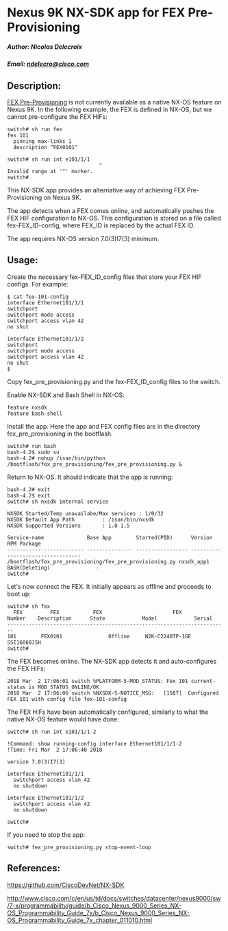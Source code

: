 # Nexus 9K NX-SDK app for FEX Pre-Provisioning
##### Author: Nicolas Delecroix
##### Email: ndelecro@cisco.com

## Description:

<a href=https://www.cisco.com/c/en/us/td/docs/switches/datacenter/nexus5000/sw/system_management/502_n1_1/b_Cisco_n5k_system_mgmt_cg_rel_502_n1_1/Cisco_n5k_system_mgmt_cg_rel_502_n1_1_chapter4.html>FEX Pre-Provisioning</a> is not currently available as a native NX-OS feature on Nexus 9K. In the following example, the FEX is defined in NX-OS, but we cannot pre-configure the FEX HIFs:
```
switch# sh run fex
fex 101
  pinning max-links 1
  description “FEX0101"
 
switch# sh run int e101/1/1
                              ^
Invalid range at '^' marker.
switch#
```

This NX-SDK app provides an alternative way of achieving FEX Pre-Provisioning on Nexus 9K.

The app detects when a FEX comes online, and automatically pushes the FEX HIF configuration to NX-OS. This configuration is stored on a file called fex-FEX_ID-config, where FEX_ID is replaced by the actual FEX ID.

The app requires NX-OS version 7.0(3)I7(3) minimum.

## Usage:
Create the necessary fex-FEX_ID_config files that store your FEX HIF configs. For example:
```
$ cat fex-101-config
interface Ethernet101/1/1
switchport
switchport mode access
switchport access vlan 42
no shut

interface Ethernet101/1/2
switchport
switchport mode access
switchport access vlan 42
no shut
$
```

Copy fex_pre_provisioning.py and the fex-FEX_ID_config files to the switch.

Enable NX-SDK and Bash Shell in NX-OS:
```
feature nxsdk
feature bash-shell
```

Install the app. Here the app and FEX config files are in the directory fex_pre_provisioning in the bootflash.
```
switch# run bash
bash-4.2$ sudo su
bash-4.2# nohup /isan/bin/python /bootflash/fex_pre_provisioning/fex_pre_provisioning.py &
```

Return to NX-OS. It should indicate that the app is running:
```
bash-4.2# exit
bash-4.2$ exit
switch# sh nxsdk internal service
 
NXSDK Started/Temp unavailabe/Max services : 1/0/32
NXSDK Default App Path         : /isan/bin/nxsdk
NXSDK Supported Versions       : 1.0 1.5
 
Service-name              Base App        Started(PID)      Version    RPM Package
------------------------- --------------- ----------------- ---------- ------------------------
/bootflash/fex_pre_provisioning/fex_pre_provisioning.py nxsdk_app1      BASH(Deleting)               -
switch#
```

Let's now connect the FEX. It initially appears as offline and proceeds to boot up:
```
switch# sh fex
  FEX         FEX           FEX                       FEX
Number    Description      State            Model            Serial
------------------------------------------------------------------------
101        FEX0101               Offline     N2K-C2248TP-1GE   SSI16060JSH
switch#
```

The FEX becomes online. The NX-SDK app detects it and auto-configures the FEX HIFs:
```
2018 Mar  2 17:06:01 switch %PLATFORM-5-MOD_STATUS: Fex 101 current-status is MOD_STATUS_ONLINE/OK
2018 Mar  2 17:06:06 switch %NXSDK-5-NOTICE_MSG:   [1587]  Configured FEX 101 with config file fex-101-config
```

The FEX HIFs have been automatically configured, similarly to what the native NX-OS feature would have done:
```
switch# sh run int e101/1/1-2
 
!Command: show running-config interface Ethernet101/1/1-2
!Time: Fri Mar  2 17:06:40 2018
 
version 7.0(3)I7(3)
 
interface Ethernet101/1/1
  switchport access vlan 42
  no shutdown
 
interface Ethernet101/1/2
  switchport access vlan 42
  no shutdown
 
switch#
```

If you need to stop the app:
```
switch# fex_pre_provisioning.py stop-event-loop
```

## References:
https://github.com/CiscoDevNet/NX-SDK

http://www.cisco.com/c/en/us/td/docs/switches/datacenter/nexus9000/sw/7-x/programmability/guide/b_Cisco_Nexus_9000_Series_NX-OS_Programmability_Guide_7x/b_Cisco_Nexus_9000_Series_NX-OS_Programmability_Guide_7x_chapter_011010.html

